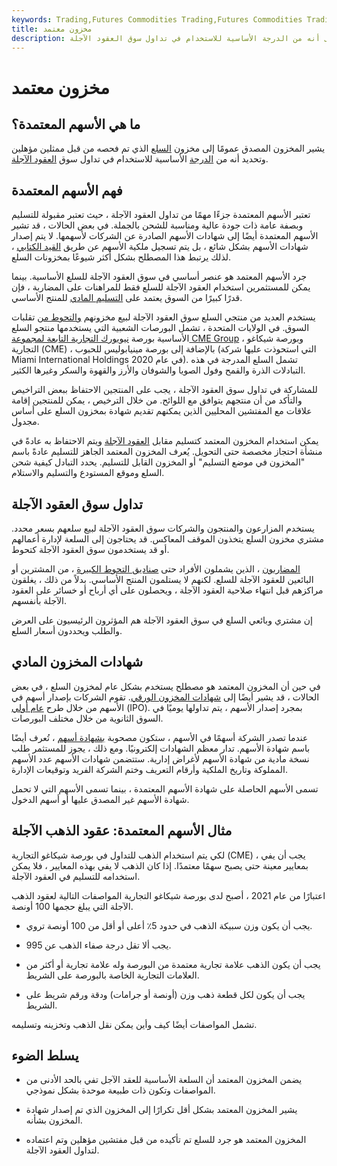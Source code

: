 ```yaml
---
keywords: Trading,Futures Commodities Trading,Futures Commodities Trading Strategy and Education,Futures and Commodities Trading,Strategy and Education
title: مخزون معتمد
description: يشير المخزون المعتمد إلى مخزون السلع الذي تم فحصه وتحديده على أنه من الدرجة الأساسية للاستخدام في تداول سوق العقود الآجلة.
---
```


# مخزون معتمد
## ما هي الأسهم المعتمدة؟

يشير المخزون المصدق عمومًا إلى مخزون [السلع](/commodity) الذي تم فحصه من قبل ممثلين مؤهلين وتحديد أنه من [الدرجة](/basisgrade) الأساسية للاستخدام في تداول سوق [العقود الآجلة](/futures).

## فهم الأسهم المعتمدة

تعتبر الأسهم المعتمدة جزءًا مهمًا من تداول العقود الآجلة ، حيث تعتبر مقبولة للتسليم وبصفة عامة ذات جودة عالية ومناسبة للشحن بالجملة. في بعض الحالات ، قد تشير الأسهم المعتمدة أيضًا إلى شهادات الأسهم الصادرة عن الشركات لأسهمها. لا يتم إصدار شهادات الأسهم بشكل شائع ، بل يتم تسجيل ملكية الأسهم عن طريق [القيد الكتابي](/bookentrysecurities) ، لذلك يرتبط هذا المصطلح بشكل أكثر شيوعًا بمخزونات السلع.

جرد الأسهم المعتمد هو عنصر أساسي في سوق العقود الآجلة للسلع الأساسية. بينما يمكن للمستثمرين استخدام العقود الآجلة للسلع فقط للمراهنات على المضاربة ، فإن قدرًا كبيرًا من السوق يعتمد على [التسليم المادي](/physicaldelivery) للمنتج الأساسي.

يستخدم العديد من منتجي السلع سوق العقود الآجلة لبيع مخزونهم [والتحوط من](/hedge) تقلبات السوق. في الولايات المتحدة ، تشمل البورصات الشعبية التي يستخدمها منتجو السلع الأساسية بورصة [نيويورك التجارية التابعة لمجموعة CME Group](/nymex) ، وبورصة شيكاغو التجارية (CME) ، بالإضافة إلى بورصة مينيابوليس للحبوب (التي استحوذت عليها شركة Miami International Holdings في عام 2020). تشمل السلع المدرجة في هذه التبادلات الذرة والقمح وفول الصويا والشوفان والأرز والقهوة والسكر وغيرها الكثير.

للمشاركة في تداول سوق العقود الآجلة ، يجب على المنتجين الاحتفاظ ببعض التراخيص والتأكد من أن منتجهم يتوافق مع اللوائح. من خلال الترخيص ، يمكن للمنتجين إقامة علاقات مع المفتشين المحليين الذين يمكنهم تقديم شهادة بمخزون السلع على أساس مجدول.

يمكن استخدام المخزون المعتمد كتسليم مقابل [العقود الآجلة](/futures) ويتم الاحتفاظ به عادةً في منشأة احتجاز مخصصة حتى التحويل. يُعرف المخزون المعتمد الجاهز للتسليم عادةً باسم "المخزون في موضع التسليم" أو المخزون القابل للتسليم. يحدد التبادل كيفية شحن السلع وموقع المستودع والتسليم والاستلام.

## تداول سوق العقود الآجلة

يستخدم المزارعون والمنتجون والشركات سوق العقود الآجلة لبيع سلعهم بسعر محدد. مشتري مخزون السلع يتخذون الموقف المعاكس. قد يحتاجون إلى السلعة لإدارة أعمالهم أو قد يستخدمون سوق العقود الآجلة كتحوط.

[المضاربون](/speculator) ، الذين يشملون الأفراد حتى [صناديق التحوط الكبيرة](/hedgefund) ، من المشترين أو البائعين للعقود الآجلة للسلع. لكنهم لا يستلمون المنتج الأساسي. بدلاً من ذلك ، يغلقون مراكزهم قبل انتهاء صلاحية العقود الآجلة ، ويحصلون على أي أرباح أو خسائر على العقود الآجلة بأنفسهم.

إن مشتري وبائعي السلع في سوق العقود الآجلة هم المؤثرون الرئيسيون على العرض والطلب ويحددون أسعار السلع.

## شهادات المخزون المادي

في حين أن المخزون المعتمد هو مصطلح يستخدم بشكل عام لمخزون السلع ، في بعض الحالات ، قد يشير أيضًا إلى [شهادات المخزون الورقي](/share-certificate). تقوم الشركات بإصدار أسهم في الأسهم من خلال طرح [عام أولي](/ipo) (IPO). بمجرد إصدار الأسهم ، يتم تداولها يوميًا في السوق الثانوية من خلال مختلف البورصات.

عندما تصدر الشركة أسهمًا في الأسهم ، ستكون مصحوبة [بشهادة أسهم](/stockcertificate) ، تُعرف أيضًا باسم شهادة الأسهم. تدار معظم الشهادات إلكترونيًا. ومع ذلك ، يجوز للمستثمر طلب نسخة مادية من شهادة الأسهم لأغراض إدارية. ستتضمن شهادات الأسهم عدد الأسهم المملوكة وتاريخ الملكية وأرقام التعريف وختم الشركة الفريد وتوقيعات الإدارة.

تسمى الأسهم الحاصلة على شهادة الأسهم المعتمدة ، بينما تسمى الأسهم التي لا تحمل شهادة الأسهم غير المصدق عليها أو أسهم الدخول.

## مثال الأسهم المعتمدة: عقود الذهب الآجلة

لكي يتم استخدام الذهب للتداول في بورصة شيكاغو التجارية (CME) ، يجب أن يفي بمعايير معينة حتى يصبح سهمًا معتمدًا. إذا كان الذهب لا يفي بهذه المعايير ، فلا يمكن استخدامه للتسليم في العقود الآجلة.

اعتبارًا من عام 2021 ، أصبح لدى بورصة شيكاغو التجارية المواصفات التالية لعقود الذهب الآجلة التي يبلغ حجمها 100 أونصة.

- يجب أن يكون وزن سبيكة الذهب في حدود 5٪ أعلى أو أقل من 100 أونصة تروي.

- يجب ألا تقل درجة صفاء الذهب عن 995.

- يجب أن يكون الذهب علامة تجارية معتمدة من البورصة وله علامة تجارية أو أكثر من العلامات التجارية الخاصة بالبورصة على الشريط.

- يجب أن يكون لكل قطعة ذهب وزن (أونصة أو جرامات) ودقة ورقم شريط على الشريط.

تشمل المواصفات أيضًا كيف وأين يمكن نقل الذهب وتخزينه وتسليمه.

## يسلط الضوء

- يضمن المخزون المعتمد أن السلعة الأساسية للعقد الآجل تفي بالحد الأدنى من المواصفات وتكون ذات طبيعة موحدة بشكل نموذجي.

- يشير المخزون المعتمد بشكل أقل تكرارًا إلى المخزون الذي تم إصدار شهادة المخزون بشأنه.

- المخزون المعتمد هو جرد للسلع تم تأكيده من قبل مفتشين مؤهلين وتم اعتماده لتداول العقود الآجلة.

